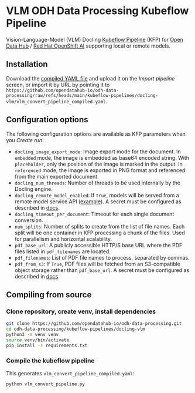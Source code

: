 # VLM ODH Data Processing Kubeflow Pipeline

Vision-Language-Model (VLM) Docling [Kubeflow Pipeline](https://www.kubeflow.org/docs/components/pipelines/) (KFP) for [Open Data Hub](https://github.com/opendatahub-io) / [Red Hat OpenShift AI](https://www.redhat.com/en/products/ai/openshift-ai) supporting local or remote models.

## Installation

Download the [compiled YAML file](vlm_convert_pipeline_compiled.yaml?raw=1) and upload it on the _Import pipeline_ screen, or import it by URL by pointing it to `https://github.com/opendatahub-io/odh-data-processing/raw/refs/heads/main/kubeflow-pipelines/docling-vlm/vlm_convert_pipeline_compiled.yaml`.

## Configuration options

The following configuration options are available as KFP parameters when you _Create run_:

- `docling_image_export_mode`: Image export mode for the document. In `embedded` mode, the image is embedded as base64 encoded string. With `placeholder`, only the position of the image is marked in the output. In `referenced` mode, the image is exported in PNG format and referenced from the main exported document.
- `docling_num_threads`: Number of threads to be used internally by the Docling engine.
- `docling_remote_model_enabled`: If `True`, models will be served from a remote model service API ([example](https://github.com/rh-aiservices-bu/models-aas)). A secret must be configured as described in [docs](../README.md).
- `docling_timeout_per_document`: Timeout for each single document conversion.
- `num_splits`: Number of splits to create from the list of file names. Each split will be one container in KFP processing a chunk of the files. Used for parallelism and horizontal scalability.
- `pdf_base_url`: A publicly accessible HTTP/S base URL where the PDF files listed in `pdf_filenames` are located.
- `pdf_filenames`: List of PDF file names to process, separated by commas.
- `pdf_from_s3`: If `True`, PDF files will be fetched from an S3-compatible object storage rather than `pdf_base_url`. A secret must be configured as described in [docs](../README.md).
 
## Compiling from source

### Clone repository, create venv, install dependencies

```bash
git clone https://github.com/opendatahub-io/odh-data-processing.git
cd odh-data-processing/kubeflow-pipelines/docling-vlm
python3 -m venv venv
source venv/bin/activate
pip install -r requirements.txt
```

### Compile the kubeflow pipeline

This generates `vlm_convert_pipeline_compiled.yaml`:

```bash
python vlm_convert_pipeline.py
```

